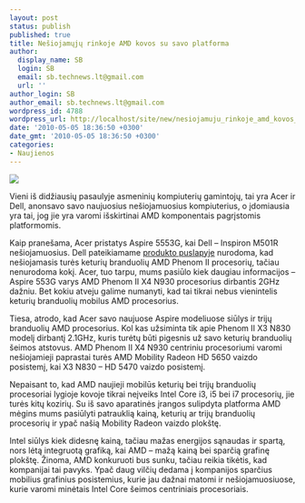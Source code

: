 ```yaml
---
layout: post
status: publish
published: true
title: Nešiojamųjų rinkoje AMD kovos su savo platforma
author:
  display_name: SB
  login: SB
  email: sb.technews.lt@gmail.com
  url: ''
author_login: SB
author_email: sb.technews.lt@gmail.com
wordpress_id: 4788
wordpress_url: http://localhost/site/new/nesiojamuju_rinkoje_amd_kovos_su_savo_platforma/
date: '2010-05-05 18:36:50 +0300'
date_gmt: '2010-05-05 18:36:50 +0300'
categories:
- Naujienos
---
```

<div class="imgright"><img src="http://t2.gstatic.com/images?q=tbn:GtmmfjLLYkrtJM:http://news.softpedia.com/images/news2/AMD-Phenom-II-X4-925-Listed-Close-to-Official-Release-2.jpg"  /></div>
<p>Vieni iš didžiausių pasaulyje asmeninių kompiuterių gamintojų, tai yra Acer ir Dell, anonsavo savo naujuosius nešiojamuosius kompiuterius, o įdomiausia yra tai, jog jie yra varomi išskirtinai AMD komponentais pagrįstomis platformomis.</p>
<p>Kaip pranešama, Acer pristatys Aspire 5553G, kai Dell – Inspiron M501R nešiojamuosius. Dell pateikiamame <a class="ns" href="http://www.dell.com/us/en/dfo/notebooks/inspiron-m5010/pd.aspx?refid=inspiron-m5010&s=dfo">produkto puslapyje</a> nurodoma, kad nešiojamasis turės keturių branduolių AMD Phenom II procesorių, tačiau nenurodoma kokį. Acer, tuo tarpu, mums pasiūlo kiek daugiau informacijos – Aspire 553G varys AMD Phenom II X4 N930 procesorius dirbantis 2GHz dažniu. Bet kokiu atveju galime numanyti, kad tai tikrai nebus vienintelis keturių branduolių mobilus AMD procesorius.</p>
<p>Tiesa, atrodo, kad Acer savo naujuose Aspire modeliuose siūlys ir trijų branduolių AMD procesorius. Kol kas užsiminta tik apie Phenom II X3 N830 modelį dirbantį 2.1GHz, kuris turėtų būti pigesnis už savo keturių branduolių šeimos atstovus. AMD Phenom II X4 N930 centriniu procesoriumi varomi nešiojamieji paprastai turės AMD Mobility Radeon HD 5650 vaizdo posistemį, kai X3 N830 – HD 5470 vaizdo posistemį.</p>
<p>Nepaisant to, kad AMD naujieji mobilūs keturių bei trijų branduolių procesoriai lygioje kovoje tikrai neįveiks Intel Core i3, i5 bei i7 procesorių, jie turės kitų kozirių. Su iš savo aparatinės įrangos sulipdyta platforma AMD mėgins mums pasiūlyti patrauklią kainą, keturių ar trijų branduolių procesorių ir ypač našią Mobility Radeon vaizdo plokštę.</p>
<p>Intel siūlys kiek didesnę kainą, tačiau mažas energijos sąnaudas ir spartą, nors lėtą integruotą grafiką, kai AMD – mažą kainą bei sparčią grafinę plokštę. Žinoma, AMD konkuruoti bus sunku, tačiau reikia tikėtis, kad kompanijai tai pavyks. Ypač daug vilčių dedama į kompanijos sparčius mobilius grafinius posistemius, kurie jau dažnai matomi ir nešiojamuosiuose, kurie varomi minėtais Intel Core šeimos centriniais procesoriais.<br /></p>
